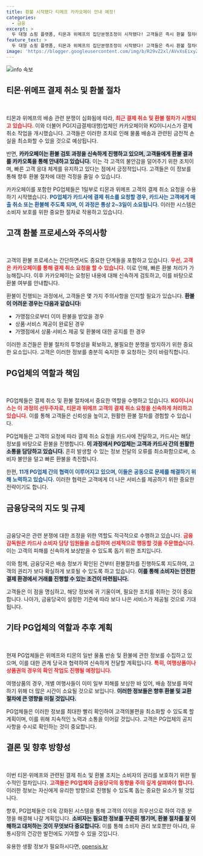 ```yaml
---
title: 환불 시작됐다 티메프 카카오페이 안내 예정!
categories:
  - 금융
excerpt: >
  두 대형 쇼핑 플랫폼, 티몬과 위메프의 집단분쟁조정이 시작됐다! 고객들은 즉시 환불 절차에 돌입하며, 카카오페이가 2일부터 결제 취소를 진행 중이다. 어떤 혜택이 숨겨져 있을까? 클릭해 확인하세요!
feature_text: >
  두 대형 쇼핑 플랫폼, 티몬과 위메프의 집단분쟁조정이 시작됐다! 고객들은 즉시 환불 절차에 돌입하며, 카카오페이가 2일부터 결제 취소를 진행 중이다. 어떤 혜택이 숨겨져 있을까? 클릭해 확인하세요!
image: 'https://blogger.googleusercontent.com/img/b/R29vZ2xl/AVvXsEixyZcFfHzMRdzZMjFBmAUKJYCLCGyLL1o632UiGVXcaFdKo_bkvkuCioo0uUKlGfBVcT3P84aROyZIXSBEx3Aw5nCQ3pTgDom1WDC4m8eifvWiAmWEEVb4x6G_l8C0QH225ldMjyaFvpxGEBGNO37VmDTDMHGhJPq73UglMfDca1-0aw/s1600/blogspot.png'
---
```


<p><img src="https://blogger.googleusercontent.com/img/b/R29vZ2xl/AVvXsEixyZcFfHzMRdzZMjFBmAUKJYCLCGyLL1o632UiGVXcaFdKo_bkvkuCioo0uUKlGfBVcT3P84aROyZIXSBEx3Aw5nCQ3pTgDom1WDC4m8eifvWiAmWEEVb4x6G_l8C0QH225ldMjyaFvpxGEBGNO37VmDTDMHGhJPq73UglMfDca1-0aw/s1600/blogspot.png" alt="info 속보" /></p>

<h2 data-ke-size="size26">티몬·위메프 결제 취소 및 환불 절차</h2>

<p data-ke-size="size16">&nbsp;</p>

<p>티몬과 위메프의 배송 관련 분쟁이 심화됨에 따라, <b><span style="color: #ee2323;">최근 결제 취소 및 환불 절차가 시행되고 있습니다.</span></b> 이와 더불어 PG(지급결제대행)업체인 카카오페이와 KG이니시스가 결제 취소 작업을 개시했습니다. 고객들은 이러한 조치로 인해 물품 배송과 관련된 금전적 손실을 최소화할 수 있을 것으로 예상됩니다. </p>

<p>반면, <b><span style="background-color: #21538527;">카카오페이는 환불 검토 과정을 신속하게 진행하고 있으며, 고객들에게 환불 결과를 카카오톡을 통해 안내하고 있습니다.</span></b> 이는 각 고객의 불안감을 덜어주기 위한 조치이며, 빠른 고객 응대 체계를 유지하고 있다는 점에서 긍정적입니다. 고객들은 이 정보를 통해 향후 환불 절차에 대한 걱정을 줄일 수 있습니다. </p>

<p>카카오페이를 포함한 PG업체들은 1일부로 티몬과 위메프 고객의 결제 취소 요청을 수용하기 시작했습니다. <b><span style="color: #1a5490;">PG업체가 카드사에 결제 취소를 요청할 경우, 카드사는 고객에게 매출 취소 또는 환불해 주도록 되며, 이 과정은 통상 2~3일이 소요됩니다.</span></b> 이러한 시스템은 소비자 보호를 위한 중요한 절차로 작용하고 있습니다.</p>

<h2 data-ke-size="size26">고객 환불 프로세스와 주의사항</h2>

<p data-ke-size="size16">&nbsp;</p>

<p>고객의 환불 프로세스는 간단하면서도 중요한 단계들을 포함하고 있습니다. <b><span style="color: #ee2323;">우선, 고객은 카카오페이를 통해 결제 취소 요청을 할 수 있습니다.</span></b> 이로 인해, 빠른 환불 처리가 가능해집니다. 이후 카카오페이는 요청된 내용에 대해 신속하게 검토하고, 이를 바탕으로 환불 여부를 안내합니다.</p>

<p>환불이 진행되는 과정에서, 고객들은 몇 가지 주의사항을 인지할 필요가 있습니다. <b><span style="background-color: #21538527;">환불이 어려운 경우는 다음과 같습니다:</span></b></p>

<ul>
<li>가맹점으로부터 이미 환불을 받았을 경우</li>
<li>상품·서비스 제공이 완료된 경우</li>
<li>가맹점에서 상품·서비스 제공 및 환불에 대한 공지를 한 경우</li>
</ul>

<p>이러한 조건들은 환불 절차의 투명성을 확보하고, 불필요한 분쟁을 방지하기 위한 중요한 요소입니다. 고객은 이러한 정보를 충분히 숙지한 후 요청하는 것이 바람직합니다.</p>

<h2 data-ke-size="size26">PG업체의 역할과 책임</h2>

<p data-ke-size="size16">&nbsp;</p>

<p>PG업체들은 결제 취소 및 환불 절차에서 중요한 역할을 수행하고 있습니다. <b><span style="color: #ee2323;">KG이니시스는 이 과정의 선두주자로, 티몬과 위메프 고객의 결제 취소 요청을 신속하게 처리하고 있습니다.</span></b> 이를 통해 고객들은 신뢰성을 높이고, 원활한 환불 절차를 경험할 수 있습니다.</p>

<p>PG업체들은 고객의 요청에 따라 결제 취소 요청을 카드사에 전달하고, 카드사는 해당 정보를 바탕으로 환불을 진행합니다. <b><span style="background-color: #21538527;">이 과정에서 PG업체는 고객과 카드사 간의 원활한 소통을 담당하고 있습니다.</span></b> 흔히 발생할 수 있는 정보 전달의 오류를 최소화함으로써, 소비자 불안을 덜고 빠른 환불을 촉진합니다.</p>

<p>한편, <b><span style="color: #1a5490;">11개 PG업체 간의 협력이 이루어지고 있으며, 이들은 공동으로 문제를 해결하기 위해 노력하고 있습니다.</span></b> 이러한 협력은 고객에게 더 나은 서비스를 제공하기 위한 중요한 전략이기도 합니다.</p>

<h2 data-ke-size="size26">금융당국의 지도 및 규제</h2>

<p data-ke-size="size16">&nbsp;</p>

<p>금융당국은 관련 분쟁에 대한 조정을 위한 역할도 적극적으로 수행하고 있습니다. <b><span style="color: #ee2323;">금융감독원은 카드사 소비자 담당 임원들을 소집하여 선제적으로 행동할 것을 주문했습니다.</span></b> 이는 고객의 피해를 신속하게 보상받을 수 있도록 돕기 위한 조치입니다.</p>

<p>이와 함께, 금융당국은 배송 정보가 확인된 건부터 환불절차를 진행하도록 지도하여, 고객의 권리가 보다 확실하게 보호될 수 있도록 하고 있습니다. <b><span style="background-color: #21538527;">이를 통해 소비자는 안전한 결제 환경에서 거래를 진행할 수 있는 조건이 마련됩니다.</span></b></p>

<p>고객들은 이 점을 명심하고, 해당 정보에 귀 기울이며, 필요한 조치를 취하는 것이 중요합니다. 나아가, 금융당국이 설정한 기준에 따라 보다 나은 서비스가 제공될 것으로 기대됩니다.</p>

<h2 data-ke-size="size26">기타 PG업체의 역할과 추후 계획</h2>

<p data-ke-size="size16">&nbsp;</p>

<p>현재 PG업체들은 위메프와 티몬의 일반 물품 반송 및 환불에 관한 정보를 수집하고 있으며, 이를 대한 관계 당국과 협력하여 신속하게 전달할 계획입니다. <b><span style="color: #ee2323;">특히, 여행상품이나 상품권의 경우의 확인 작업도 진행될 예정입니다.</span></b></p>

<p>여행상품의 경우, 개별 여행사들이 이미 일부 피해를 보상한 바 있어, 배송 정보를 파악하기 위해 더 많은 시간이 소요될 것으로 보입니다. <b><span style="background-color: #21538527;">이러한 정보들은 향후 환불 및 교환 절차에 큰 영향을 미칠 것입니다.</span></b></p>

<p>PG업체들은 이러한 정보를 최대한 빨리 확인하여 고객의불편을 최소화할 수 있도록 할 계획이며, 이를 위해 지속적인 노력과 소통을 이어갈 것입니다. 고객은 PG업체의 공지사항을 수시로 확인하는 것이 중요합니다.</p>

<h2 data-ke-size="size26">결론 및 향후 방향성</h2>

<p data-ke-size="size16">&nbsp;</p>

<p>이번 티몬·위메프와 관련된 결제 취소 및 환불 조치는 소비자의 권리를 보호하기 위한 필수적인 절차입니다. <b><span style="color: #ee2323;">고객들은 PG업체와 금융당국의 동향을 주의 깊게 살펴봐야 합니다.</span></b> 이러한 정보는 자신에게 유리한 방향으로 진행될 수 있도록 돕는 중요한 요소가 될 것입니다.</p>

<p>향후, PG업체들은 더욱 강화된 시스템을 통해 고객의 이익을 최우선으로 하여 각종 분쟁을 해결해 나갈 계획입니다. <b><span style="background-color: #21538527;">소비자는 필요한 정보를 꾸준히 챙기며, 환불 절차를 잘 이해하고 대처하는 것이 무엇보다 중요합니다.</span></b> 이를 통해 소비자 권리 보호뿐만 아니라, 유통시장의 건강한 발전에도 기여할 수 있을 것입니다.</p>
유용한 생활 정보가 필요하시다면, <a href="https://opensis.kr" rel="dofollow">opensis.kr</a>



